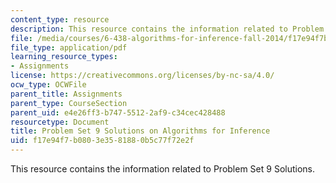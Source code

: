 ```yaml
---
content_type: resource
description: This resource contains the information related to Problem Set 9 Solutions.
file: /media/courses/6-438-algorithms-for-inference-fall-2014/f17e94f7b0803e3581880b5c77f72e2f_MIT6_438F14_ps9_sol.pdf
file_type: application/pdf
learning_resource_types:
- Assignments
license: https://creativecommons.org/licenses/by-nc-sa/4.0/
ocw_type: OCWFile
parent_title: Assignments
parent_type: CourseSection
parent_uid: e4e26ff3-b747-5512-2af9-c34cec428488
resourcetype: Document
title: Problem Set 9 Solutions on Algorithms for Inference
uid: f17e94f7-b080-3e35-8188-0b5c77f72e2f
---
```

This resource contains the information related to Problem Set 9 Solutions.